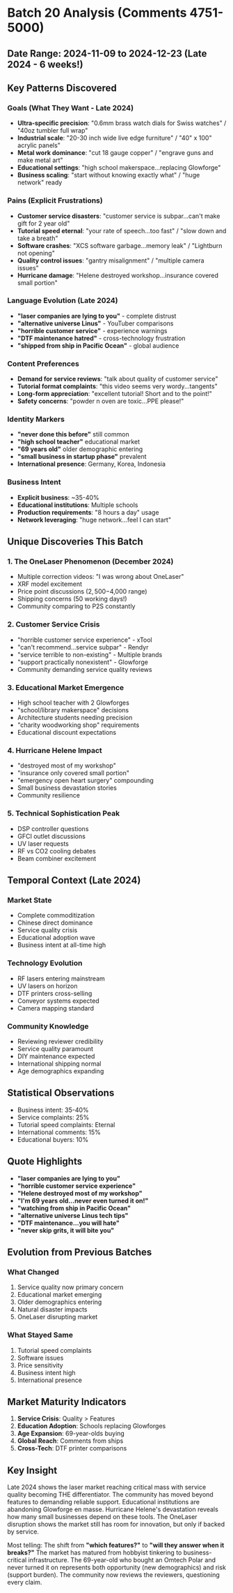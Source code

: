 # Batch 20 Analysis (Comments 4751-5000)
## Date Range: 2024-11-09 to 2024-12-23 (Late 2024 - 6 weeks!)

## Key Patterns Discovered

### Goals (What They Want - Late 2024)
- **Ultra-specific precision**: "0.6mm brass watch dials for Swiss watches" / "40oz tumbler full wrap"
- **Industrial scale**: "20-30 inch wide live edge furniture" / "40\" x 100\" acrylic panels"
- **Metal work dominance**: "cut 18 gauge copper" / "engrave guns and make metal art"
- **Educational settings**: "high school makerspace...replacing Glowforge"
- **Business scaling**: "start without knowing exactly what" / "huge network" ready

### Pains (Explicit Frustrations)
- **Customer service disasters**: "customer service is subpar...can't make gift for 2 year old"
- **Tutorial speed eternal**: "your rate of speech...too fast" / "slow down and take a breath"
- **Software crashes**: "XCS software garbage...memory leak" / "Lightburn not opening"
- **Quality control issues**: "gantry misalignment" / "multiple camera issues"
- **Hurricane damage**: "Helene destroyed workshop...insurance covered small portion"

### Language Evolution (Late 2024)
- **"laser companies are lying to you"** - complete distrust
- **"alternative universe Linus"** - YouTuber comparisons
- **"horrible customer service"** - experience warnings
- **"DTF maintenance hatred"** - cross-technology frustration
- **"shipped from ship in Pacific Ocean"** - global audience

### Content Preferences
- **Demand for service reviews**: "talk about quality of customer service"
- **Tutorial format complaints**: "this video seems very wordy...tangents"
- **Long-form appreciation**: "excellent tutorial! Short and to the point!"
- **Safety concerns**: "powder n oven are toxic...PPE please!"

### Identity Markers
- **"never done this before"** still common
- **"high school teacher"** educational market
- **"69 years old"** older demographic entering
- **"small business in startup phase"** prevalent
- **International presence**: Germany, Korea, Indonesia

### Business Intent
- **Explicit business**: ~35-40%
- **Educational institutions**: Multiple schools
- **Production requirements**: "8 hours a day" usage
- **Network leveraging**: "huge network...feel I can start"

## Unique Discoveries This Batch

### 1. The OneLaser Phenomenon (December 2024)
- Multiple correction videos: "I was wrong about OneLaser"
- XRF model excitement
- Price point discussions ($2,500-$4,000 range)
- Shipping concerns (50 working days!)
- Community comparing to P2S constantly

### 2. Customer Service Crisis
- "horrible customer service experience" - xTool
- "can't recommend...service subpar" - Rendyr
- "service terrible to non-existing" - Multiple brands
- "support practically nonexistent" - Glowforge
- Community demanding service quality reviews

### 3. Educational Market Emergence
- High school teacher with 2 Glowforges
- "school/library makerspace" decisions
- Architecture students needing precision
- "charity woodworking shop" requirements
- Educational discount expectations

### 4. Hurricane Helene Impact
- "destroyed most of my workshop"
- "insurance only covered small portion"
- "emergency open heart surgery" compounding
- Small business devastation stories
- Community resilience

### 5. Technical Sophistication Peak
- DSP controller questions
- GFCI outlet discussions
- UV laser requests
- RF vs CO2 cooling debates
- Beam combiner excitement

## Temporal Context (Late 2024)

### Market State
- Complete commoditization
- Chinese direct dominance
- Service quality crisis
- Educational adoption wave
- Business intent at all-time high

### Technology Evolution
- RF lasers entering mainstream
- UV lasers on horizon
- DTF printers cross-selling
- Conveyor systems expected
- Camera mapping standard

### Community Knowledge
- Reviewing reviewer credibility
- Service quality paramount
- DIY maintenance expected
- International shipping normal
- Age demographics expanding

## Statistical Observations
- Business intent: 35-40%
- Service complaints: 25%
- Tutorial speed complaints: Eternal
- International comments: 15%
- Educational buyers: 10%

## Quote Highlights
- **"laser companies are lying to you"**
- **"horrible customer service experience"**
- **"Helene destroyed most of my workshop"**
- **"I'm 69 years old...never even turned it on!"**
- **"watching from ship in Pacific Ocean"**
- **"alternative universe Linus tech tips"**
- **"DTF maintenance...you will hate"**
- **"never skip grits, it will bite you"**

## Evolution from Previous Batches

### What Changed
1. Service quality now primary concern
2. Educational market emerging
3. Older demographics entering
4. Natural disaster impacts
5. OneLaser disrupting market

### What Stayed Same
1. Tutorial speed complaints
2. Software issues
3. Price sensitivity
4. Business intent high
5. International presence

## Market Maturity Indicators
1. **Service Crisis**: Quality > Features
2. **Education Adoption**: Schools replacing Glowforges
3. **Age Expansion**: 69-year-olds buying
4. **Global Reach**: Comments from ships
5. **Cross-Tech**: DTF printer comparisons

## Key Insight
Late 2024 shows the laser market reaching critical mass with service quality becoming THE differentiator. The community has moved beyond features to demanding reliable support. Educational institutions are abandoning Glowforge en masse. Hurricane Helene's devastation reveals how many small businesses depend on these tools. The OneLaser disruption shows the market still has room for innovation, but only if backed by service.

Most telling: The shift from **"which features?"** to **"will they answer when it breaks?"** The market has matured from hobbyist tinkering to business-critical infrastructure. The 69-year-old who bought an Omtech Polar and never turned it on represents both opportunity (new demographics) and risk (support burden). The community now reviews the reviewers, questioning every claim.